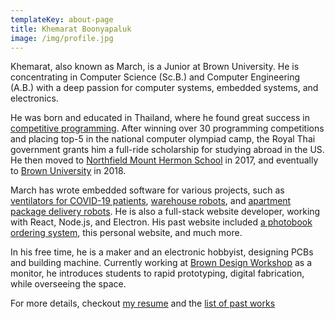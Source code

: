 ```yaml
---
templateKey: about-page
title: Khemarat Boonyapaluk
image: /img/profile.jpg
---
```

Khemarat, also known as March, is a Junior at Brown University. He is concentrating in Computer Science (Sc.B.) and Computer Engineering (A.B.) with a deep passion for computer systems, embedded systems, and electronics. 

He was born and educated in Thailand, where he found great success in [competitive programming](https://en.wikipedia.org/wiki/Competitive_programming). After winning over 30 programming competitions and placing top-5 in the national computer olympiad camp, the Royal Thai government grants him a full-ride scholarship for studying abroad in the US. He then moved to [Northfield Mount Hermon School](https://www.nmhschool.org/) in 2017, and eventually to [Brown University](https://www.brown.edu/) in 2018. 


March has wrote embedded software for various projects, such as [ventilators for COVID-19 patients](https://www.pez-globo.org/), [warehouse robots](https://www.alertinnovation.com/), and [apartment package delivery robots](/works/intelligent-system-laboratory-2-chulalongkorn-university/). He is also a full-stack website developer, working with React, Node.js, and Electron. His past website included [a photobook ordering system](https://custombook.firebaseapp.com/), this personal website, and much more. 

In his free time, he is a maker and an electronic hobbyist, designing PCBs and building machine. Currently working at [Brown Design Workshop](http://www.browndesignworkshop.org/) as a monitor, he introduces students to rapid prototyping, digital fabrication, while overseeing the space. 

For more details, checkout [my resume](/cv.pdf) and the [list of past works](/works)